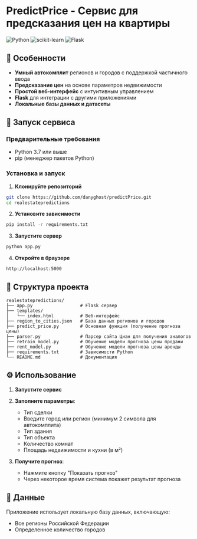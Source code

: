 # PredictPrice - Сервис для предсказания цен на квартиры

![Python](https://img.shields.io/badge/Python-3.7%2B-blue)
![scikit-learn](https://img.shields.io/badge/scikit--learn-1.72%2B-orange)
![Flask](https://img.shields.io/badge/Flask-2.0%2B-lightgrey)


## 🌟 Особенности

- **Умный автокомплит** регионов и городов с поддержкой частичного ввода
- **Предсказание цен** на основе параметров недвижимости
- **Простой веб-интерфейс** с интуитивным управлением
- **Flask** для интеграции с другими приложениями
- **Локальные базы данных и датасеты**


## 🚀 Запуск сервиса

### Предварительные требования

- Python 3.7 или выше
- pip (менеджер пакетов Python)

### Установка и запуск

1. **Клонируйте репозиторий**
```bash
git clone https://github.com/danyghost/predictPrice.git
cd realestatepredictions
```

2. **Установите зависимости**
```bash
pip install -r requirements.txt
```

3. **Запустите сервер**
```bash
python app.py
```

4. **Откройте в браузере**
```
http://localhost:5000
```


## 📁 Структура проекта

```
realestatepredictions/
├── app.py                  # Flask сервер
├── templates/
│   └── index.html          # Веб-интерфейс
├── region_to_cities.json   # База данных регионов и городов
├── predict_price.py        # Основная функция (получение прогноза цены)
├── parser.py               # Парсер сайта Циан для получения аналогов
├── retrain_model.py        # Обучение модели прогноза цены продажи
├── rent_model.py           # Обучение модели прогноза цены аренды
├── requirements.txt        # Зависимости Python
└── README.md               # Документация
```

## ⚙️ Использование

1. **Запустите сервис**

2. **Заполните параметры**:
   - Тип сделки
   - Введите город или регион (минимум 2 символа для автокомплита)
   - Тип здания
   - Тип объекта
   - Количество комнат
   - Площадь недвижимости и кухни (в м²)

3. **Получите прогноз**:
   - Нажмите кнопку "Показать прогноз"
   - Через некоторое время система покажет результат прогноза

## 📃 Данные

Приложение использует локальную базу данных, включающую:
- Все регионы Российской Федерации
- Определенное количество городов



